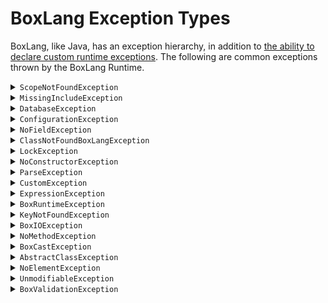 [comment]: # (Note: This documentation is generated dynamically in the build process.  To modify the contents, change the javadoc on the _invoke method of the BIF class)

# BoxLang Exception Types

BoxLang, like Java, has an exception hierarchy, in addition to [the ability to declare custom runtime exceptions](https://boxlang.ortusbooks.com/boxlang-language/syntax/exception-management).  The following are common exceptions thrown by the BoxLang Runtime.

<details>
<summary><code>ScopeNotFoundException</code></summary>

This exception is thrown when a scope is requested that does not exist in the current runtime build

 This exception might be encountered, for example, in a non-web runtime when attempting to access web-specific scopes like `URL` or `FORM`
</details>

<details>
<summary><code>MissingIncludeException</code></summary>

This exception is thrown when a an included template file cannot be located.
</details>

<details>
<summary><code>DatabaseException</code></summary>

This exception is the base exception for all database-related errors in the BoxLang runtime.
</details>

<details>
<summary><code>ConfigurationException</code></summary>

This exception is thrown when an error is encountered during the configuration of the BoxLang runtime or its modules
</details>

<details>
<summary><code>NoFieldException</code></summary>

This exception is thrown when a field is requested on a Java class that does not exist.
</details>

<details>
<summary><code>ClassNotFoundBoxLangException</code></summary>

This exception is thrown when a class cannot be found in the BoxLang runtime.

It is most often encountered when attempting to use a struct that has not been declared or is not avaialable in the current scope
</details>

<details>
<summary><code>LockException</code></summary>

This exception is thrown when a locking operation fails - either with a failure to obtain the lock or due to a timeout
</details>

<details>
<summary><code>NoConstructorException</code></summary>

This exception is thrown when no constructor is found on a Dynamic Object

 It is most often encountered when attempting to construct a Java class with arguments that do not match any of the constructors
</details>

<details>
<summary><code>ParseException</code></summary>

This exception is encountered when parsing of a source file fails.
</details>

<details>
<summary><code>CustomException</code></summary>

This is the base exception class for all custom exceptions thrown by the user.

All dynamically declared exceptions will extend this class
</details>

<details>
<summary><code>ExpressionException</code></summary>

This is the base exception for all expression or evaluation errors in the BoxLang runtime.
</details>

<details>
<summary><code>BoxRuntimeException</code></summary>

This is the base exception thrown by the BoxLang runtime.

It is a runtime exception, so it does not need to be declared in the method signature of classes or methods which throw it
</details>

<details>
<summary><code>KeyNotFoundException</code></summary>

The exception thrown when a key cannot be located within a struct
</details>

<details>
<summary><code>BoxIOException</code></summary>

This exception is thrown when an IO operation fails.

The underlying Java IOException exception is parsed and is used to provide a more user-friendly message.
</details>

<details>
<summary><code>NoMethodException</code></summary>

This exception is thrown when attempting to access a method on a java class that does not exist, is not accessible or does not match the arguments
</details>

<details>
<summary><code>BoxCastException</code></summary>

This exception is thrown when an attempt to cast a value to a specific Java type fails.

Most often it is seen when strongly typed arguments or attributes are used in a way that is not compatible with the expected type.
</details>

<details>
<summary><code>AbstractClassException</code></summary>

This exception is thrown when an abstract class is instantiated.
</details>

<details>
<summary><code>NoElementException</code></summary>

This exception is thrown when a variable is accessed that does not exist
</details>

<details>
<summary><code>UnmodifiableException</code></summary>

This exception is thrown when a modification attempt is made upon an unmodifiable (e.g.

final) object
</details>

<details>
<summary><code>BoxValidationException</code></summary>

This is exception is thrown when an attempt to validate inbound attributes or arguments fails.

Validation upon these attributes or arguments is declared within the respective component or BIF.
</details>
